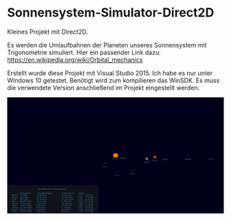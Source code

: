 # Sonnensystem-Simulator-Direct2D

Kleines Projekt mit Direct2D. 

Es werden die Umlaufbahnen der Planeten unseres Sonnensystem mit Trigonometrie simuliert.
Hier ein passender Link dazu: https://en.wikipedia.org/wiki/Orbital_mechanics

Erstellt wurde diese Projekt mit Visual Studio 2015. Ich habe es nur unter Windows 10 getestet. Benötigt wird zum kompilieren das WinSDK. Es muss die verwendete Version anschließend im Projekt eingestellt werden.
 
![Vorschau](./Unbenannt.PNG "Vorschau") 
